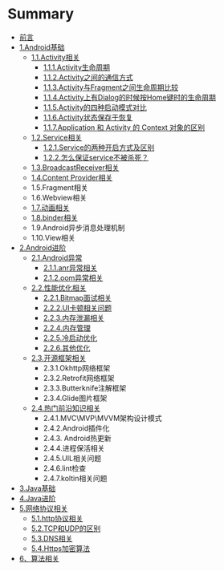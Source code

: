 # Summary

* [前言](README.md)
* [1.Android基础](chapter1.md)
  * [1.1.Activity相关](chapter1/11activityxiang-guan.md)
    * [1.1.1.Activity生命周期](chapter1/11activityxiang-guan/111activitysheng-ming-zhou-qi.md)
    * [1.1.2.Activity之间的通信方式](chapter1/11activityxiang-guan/112activityzhi-jian-de-tong-xin-fang-shi哈哈.md)
    * [1.1.3.Activity与Fragment之间生命周期比较](chapter1/11activityxiang-guan/113.md)
    * [1.1.4.Activity上有Dialog的时候按Home键时的生命周期](chapter1/11activityxiang-guan/114activityshang-you-dialog-de-shi-hou-an-home-jian-shi-de-sheng-ming-zhou-qi.md)
    * [1.1.5.Activity的四种启动模式对比](chapter1/11activityxiang-guan/115activityde-si-zhong-qi-dong-mo-shi-dui-bi.md)
    * [1.1.6.Activity状态保存于恢复](chapter1/11activityxiang-guan/116activityzhuang-tai-bao-cun-yu-hui-fu.md)
    * [1.1.7.Application 和 Activity 的 Context 对象的区别](chapter1/11activityxiang-guan/117application-he-activity-de-context-dui-xiang-de-qu-bie.md)
  * [1.2.Service相关](chapter1/12servicexiang-guan.md)
    * [1.2.1.Service的两种开启方式及区别](chapter1/12servicexiang-guan/121servicede-kai-qi-fang-shi.md)
    * [1.2.2.怎么保证service不被杀死？](chapter1/12servicexiang-guan/122zen-yao-bao-zheng-service-bu-bei-sha-si-ff1f.md)
  * [1.3.BroadcastReceiver相关](chapter1/13broadcastreceiverxiang-guan.md)
  * [1.4.Content Provider相关](chapter1/14content-providerxiang-guan.md)
  * 1.5.Fragment相关
  * 1.6.Webview相关
  * [1.7.动画相关](chapter1/17dong-hua-xiang-guan.md)
  * [1.8.binder相关](chapter1/18binderxiang-guan.md)
  * 1.9.Android异步消息处理机制
  * 1.10.View相关
* [2.Android进阶](2androidjin-jie.md)
  * [2.1.Android异常](2androidjin-jie/21androidyi-chang.md)
    * [2.1.1.anr异常相关](2androidjin-jie/21androidyi-chang/211anryi-chang-xiang-guan.md)
    * [2.1.2.oom异常相关](2androidjin-jie/21androidyi-chang/212oomyi-chang-xiang-guan.md)
  * [2.2.性能优化相关](2androidjin-jie/22xing-neng-you-hua-xiang-guan.md)
    * [2.2.1.Bitmap面试相关](2androidjin-jie/22xing-neng-you-hua-xiang-guan/221bitmapmian-shi-xiang-guan.md)
    * [2.2.2.UI卡顿相关问题](2androidjin-jie/22xing-neng-you-hua-xiang-guan/222uiqia-dun-xiang-guan-wen-ti.md)
    * [2.2.3.内存泄漏相关](2androidjin-jie/22xing-neng-you-hua-xiang-guan/223nei-cun-xie-lou-xiang-guan.md)
    * [2.2.4.内存管理](2androidjin-jie/22xing-neng-you-hua-xiang-guan/224nei-cun-guan-li.md)
    * [2.2.5.冷启动优化](2androidjin-jie/22xing-neng-you-hua-xiang-guan/225leng-qi-dong-you-hua.md)
    * [2.2.6.其他优化](2androidjin-jie/22xing-neng-you-hua-xiang-guan/226qi-ta-you-hua.md)
  * [2.3.开源框架相关](2androidjin-jie/23kai-yuan-kuang-jia-xiang-guan.md)
    * 2.3.1.Okhttp网络框架
    * 2.3.2.Retrofit网络框架
    * 2.3.3.Butterknife注解框架
    * 2.3.4.Glide图片框架
  * [2.4.热门前沿知识相关](2androidjin-jie/24re-men-qian-yan-zhi-shi-xiang-guan.md)
    * 2.4.1.MVC\MVP\MVVM架构设计模式
    * 2.4.2.Android插件化
    * 2.4.3. Android热更新
    * 2.4.4.进程保活相关
    * 2.4.5.UIL相关问题
    * 2.4.6.lint检查
    * 2.4.7.koltin相关问题
* [3.Java基础](3javaji-chu.md)
* [4.Java进阶](4javajin-jie.md)
* [5.网络协议相关](5wang-luo-xie-yi-xiang-guan.md)
  * [5.1.http协议相关](5wang-luo-xie-yi-xiang-guan/51httpxie-yi-xiang-guan.md)
  * [5.2.TCP和UDP的区别](5wang-luo-xie-yi-xiang-guan/52tcphe-udp-de-qu-bie.md)
  * [5.3.DNS相关](5wang-luo-xie-yi-xiang-guan/53dnsxiang-guan.md)
  * [5.4.Https加密算法](5wang-luo-xie-yi-xiang-guan/54httpsjia-mi-suan-fa.md)
* [6、算法相关](63001-suan-fa-xiang-guan.md)

